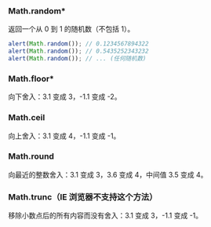 ### Math.random\*

返回一个从 0 到 1 的随机数（不包括 1）。

```javascript
alert(Math.random()); // 0.1234567894322
alert(Math.random()); // 0.5435252343232
alert(Math.random()); // ... (任何随机数)
```

### Math.floor\*

向下舍入：3.1 变成 3，-1.1 变成 -2。

### Math.ceil

向上舍入：3.1 变成 4，-1.1 变成 -1。

### Math.round

向最近的整数舍入：3.1 变成 3，3.6 变成 4，中间值 3.5 变成 4。

### Math.trunc（IE 浏览器不支持这个方法）

移除小数点后的所有内容而没有舍入：3.1 变成 3，-1.1 变成 -1。
